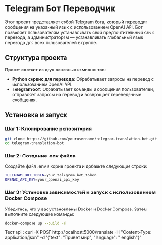 # Telegram Бот Переводчик

Этот проект представляет собой Telegram бота, который переводит сообщения на указанный язык с использованием OpenAI API.
Бот позволяет пользователям устанавливать свой предпочтительный язык перевода, а администраторам — устанавливать
глобальный язык перевода для всех пользователей в группе.

## Структура проекта

Проект состоит из двух основных компонентов:

- **Python сервис для перевода**: Обрабатывает запросы на перевод с использованием OpenAI API.
- **Telegram бот**: Обрабатывает команды и сообщения пользователей, отправляет запросы на перевод и возвращает
  переведенные сообщения.

## Установка и запуск

### Шаг 1: Клонирование репозитория

```bash
git clone https://github.com/yourusername/telegram-translation-bot.git
cd telegram-translation-bot
```

### Шаг 2: Создание .env файла

Создайте файл .env в корне проекта и добавьте следующие строки:

```bash
TELEGRAM_BOT_TOKEN=your_telegram_bot_token
OPENAI_API_KEY=your_openai_api_key
```

### Шаг 3: Установка зависимостей и запуск с использованием Docker Compose

Убедитесь, что у вас установлены Docker и Docker Compose. Затем выполните следующие команды:

```bash
docker-compose up --build -d
```

Тест api : curl -X POST http://localhost:5000/translate -H "Content-Type: application/json" -d '{"text": "Привет мир", "language": "
english"}'
